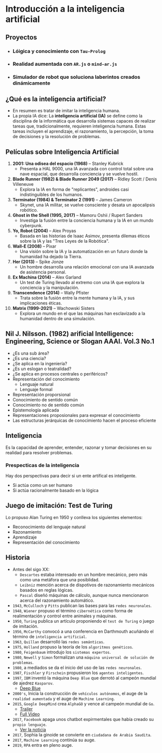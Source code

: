 # Introducción a la inteligencia artificial
## Proyectos
* ### Lóigica y conocimiento con `Tau-Prolog`
* ### Realidad aumentada con `AR.js` o `mind-ar.js`
* ### Simulador de robot que soluciona laberintos creados dinámicamente

## ¿Qué es la inteligencia artificial?
* En resumen es tratar de imitar la inteligencia humana.
* La propia IA dice: La **inteligencia artificial (IA)** se define como la disciplina de la informática que desarrolla sistemas capaces de realizar tareas que, tradicionalmente, requieren inteligencia humana. Estas tareas incluyen el aprendizaje, el razonamiento, la percepción, la toma de decisiones y la resolución de problemas.

## Películas sobre Inteligencia Artificial
1. **2001: Una odisea del espacio (1968)** – Stanley Kubrick
    * Presenta a HAL 9000, una IA avanzada con control total sobre una nave espacial, que desarrolla conciencia y se vuelve hostil.
2. **Blade Runner (1982) & Blade Runner 2049 (2017)** – Ridley Scott / Denis Villeneuve
    * Explora la IA en forma de "replicantes", androides casi indistinguibles de los humanos.
3. **Terminator (1984) & Terminator 2 (1991)** – James Cameron
    * Skynet, una IA militar, se vuelve consciente y desata un apocalipsis robótico.
4. **Ghost in the Shell (1995, 2017)** – Mamoru Oshii / Rupert Sanders
    * Investiga la fusión entre la conciencia humana y la IA en un mundo cyberpunk.
5. **Yo, Robot (2004)** – Alex Proyas
    * Basada en las historias de Isaac Asimov, presenta dilemas éticos sobre la IA y las "Tres Leyes de la Robótica".
6. **Wall-E (2008)** – Pixar
    * Una visión sobre la IA y la automatización en un futuro donde la humanidad ha dejado la Tierra.
7. **Her (2013)** – Spike Jonze
    * Un hombre desarrolla una relación emocional con una IA avanzada de asistencia personal.
8. **Ex Machina (2014)** – Alex Garland
    * Un test de Turing llevado al extremo con una IA que explora la conciencia y la manipulación.
9. **Transcendence (2014)** – Wally Pfister
    * Trata sobre la fusión entre la mente humana y la IA, y sus implicaciones éticas.
10. **Matrix (1999-2021)** – Wachowski Sisters
     * Explora un mundo en el que las máquinas han esclavizado a la humanidad dentro de una simulación.

## Nil J. Nilsson. (1982) arificial Intelligence: Engineering, Science or Slogan AAAI. Vol.3 No.1

  * ¿Es una sub área?
  * ¿Es una ciencia?
  * ¿Se aplica en la ingeniería?
  * ¿Es un eslogan o teatralidad?
  * ¿Se aplica en procesos centrales o periféricos?
  * Representación del conocimiento
    * Lenguaje natural
    * Lenguaje formal
  * Representación proporsional
  * Conocimiento de sentido común
  * Conocimiento no de sentido común
  * Epistemología aplicada
  * Representaciones proposionales para expresar el conocimiento
  * Las estructuras jerárquicas de conocimiento hacen el proceso eficiente

## Inteligencia
Es la capacidad de aprender, entender, razonar y tomar decisiones en su realidad para resolver problemas.

### Prespecticas de la inteligencia
Hay dos perspectivas para decir si un ente artifical es inteligente.
* Si actúa como un ser humano
* Si actúa racionalmente basado en la lógica

## Juego de imitación: **Test de Turing**

Lo propuso Alan Turing en 1950 y conlleva los siguientes elementos:
* Reconocimiento del lenguaje natural
* Razonamiento
* Aprendizaje
* Representación del conocimiento

## Historia
* Antes del sigo XX:
  * `Descartes` estaba interesado en un hombre mecánico, pero más como una metáfora que una posiblidad.
  * `Leibniz` mención acerca de dispotivos de razonamiento mecánicos basados en reglas lógicas.
  * `Pascal` diseñó máquinas de cálculo, aunque nunca mencionaron acerca del razonamiento automático.
* `1943`, `McCulloch` y `Pitts` publican las bases para las `redes neuronales`.
* `1948`, `Wiener` propuso el término `cibernética` como forma de realimentación y control entre animales y máquinas.
* `1950`, `Turing` publica un artículo proponiendo el `test de Turing` o juego de imitación.
* `1956`, `McCarthy` convocó a una conferencia en Darthmouth acuñándo el término de `inteligencia artificial`.
* `1963`, `Quillan` desarrolló las `redes semánticas`.
* `1975`, `Holland` propuso la teoría de los `algoritmos genéticos`.
* `1980`, `Feigenbaum` introdujo los `sistemas expertos`.
* `1980`, `Newell` y `Simon` formalizan una `máquina universal de solución de problemas`.
* `1980`, a mediados se da el inicio del uso de las `redes neuronales`.
* `1987`, `Fischler` y `Firschein` propusieron los `agentes inteligentes`.
* `1997`, `IBM` inventó la máquina `Deep Blue` que derrotó al campeón mundial de ajedrez `Kasparov`.
  * [Deep Blue](https://www.youtube.com/watch?v=JodijRqCg6k)
* `2000's`, Inicia la construcción de `vehículos autónomos`, el auge de la `realidad aumentada` y el auge de `Machine Learning`.
* `2015`, `Google DeepMind` crea `AlphaGO` y vence al campeón mundial de `Go`.
  * [Trailer](https://www.youtube.com/watch?v=8tq1C8spV_g)
  * [Full Video](https://www.youtube.com/watch?v=WXuK6gekU1Y)
* `2017`, `Facebook` apaga unos chatbot expirmentales que había creado su `propio lenguaje`.
  * [Ver la noticia](https://www.youtube.com/watch?v=ONPqeHJShdQ)
* `2017`, Sophia la ginoide se convierte en `ciudadana de Arabia Saudita`.
* `2017`, `Machine Learning` continúa su auge.
* `2019`, `RPA` entra en pleno auge.
